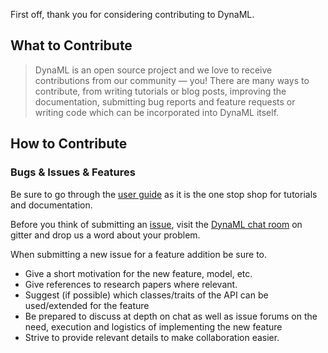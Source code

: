 First off, thank you for considering contributing to DynaML.

## What to Contribute

> DynaML is an open source project and we love to receive contributions from our community — you! 
> There are many ways to contribute, from writing tutorials or blog posts, improving the documentation, 
> submitting bug reports and feature requests or writing code which can be incorporated into DynaML itself.

## How to Contribute

### Bugs & Issues & Features

Be sure to go through the [user guide](https://transcendent-ai-labs.github.io/DynaML/) as it is the 
one stop shop for tutorials and documentation.

Before you think of submitting an [issue](https://github.com/transcendent-ai-labs/DynaML/issues/new), visit
the [DynaML chat room](https://gitter.im/DynaML/Lobby?utm_source=share-link&utm_medium=link&utm_campaign=share-link)
on gitter and drop us a word about your problem.

When submitting a new issue for a feature addition be sure to.

  - Give a short motivation for the new feature, model, etc.
  - Give references to research papers where relevant.
  - Suggest (if possible) which classes/traits of the API can be used/extended for the feature
  - Be prepared to discuss at depth on chat as well as issue forums on the need, execution and logistics of implementing the new feature
  - Strive to provide relevant details to make collaboration easier.